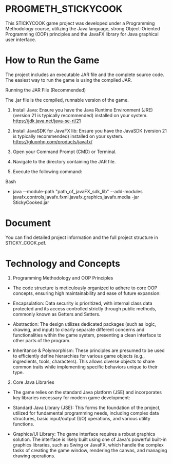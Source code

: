 # PROGMETH_STICKYCOOK
This STICKYCOOK game project was developed under a Programming Methodology course, utilizing the Java language, strong Object-Oriented Programming (OOP) principles and the JavaFX library for Java graphical user interface.

# How to Run the Game
The project includes an executable JAR file and the complete source code. The easiest way to run the game is using the compiled JAR.

Running the JAR File (Recommended)

The .jar file is the compiled, runnable version of the game.

1. Install Java: Ensure you have the Java Runtime Environment (JRE) (version 21 is typically recommended) installed on your system.
https://jdk.java.net/java-se-ri/21

2. Install JavaSDK for JavaFX lib: Ensure you have the JavaSDK (version 21 is typically recommended) installed on your system.
https://gluonhq.com/products/javafx/

3. Open your Command Prompt (CMD) or Terminal.

4. Navigate to the directory containing the JAR file.

5. Execute the following command:

Bash

- java --module-path "path_of_javaFX_sdk_lib" --add-modules javafx.controls,javafx.fxml,javafx.graphics,javafx.media -jar StickyCooked.jar

# Document

You can find detailed project information and the full project structure in STICKY_COOK.pdf.

# Technology and Concepts

1. Programming Methodology and OOP Principles

- The code structure is meticulously organized to adhere to core OOP concepts, ensuring high maintainability and ease of future expansion:

- Encapsulation: Data security is prioritized, with internal class data protected and its access controlled strictly through public methods, commonly known as Getters and Setters.

- Abstraction: The design utilizes dedicated packages (such as logic, drawing, and input) to clearly separate different concerns and functionalities within the game system, presenting a clean interface to other parts of the program.

- Inheritance & Polymorphism: These principles are presumed to be used to efficiently define hierarchies for various game objects (e.g., ingredients, tools, characters). This allows diverse objects to share common traits while implementing specific behaviors unique to their type.

2. Core Java Libraries

- The game relies on the standard Java platform (JSE) and incorporates key libraries necessary for modern game development:

- Standard Java Library (JSE): This forms the foundation of the project, utilized for fundamental programming needs, including complex data structures, basic input/output (I/O) operations, and various utility functions.

- Graphics/UI Library: The game interface requires a robust graphics solution. The interface is likely built using one of Java's powerful built-in graphics libraries, such as Swing or JavaFX, which handle the complex tasks of creating the game window, rendering the canvas, and managing drawing operations.
